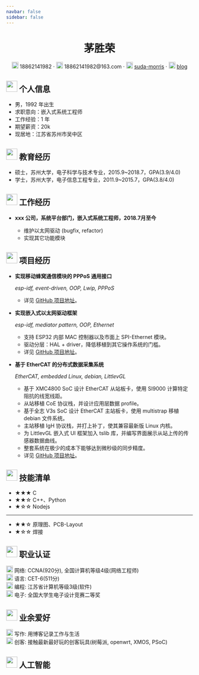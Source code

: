 ```yaml
---
navbar: false
sidebar: false
---
```

 <center>
     <h1>茅胜荣</h1>
     <div>
        <span>
            <img src="/blog/images/resume/phone.svg" width="18px">
            18862141982
        </span>
        ·
        <span>
            <img src="/blog/images/resume/envelope.svg" width="18px">
            18862141982@163.com
        </span>
        ·
        <span>
            <img src="/blog/images/resume/github.svg" width="18px">
            <a href="https://github.com/suda-morris">suda-morris</a>
        </span>
        ·
        <span>
            <img src="/blog/images/resume/blog.svg" width="18px">
            <a href="https://suda-morris.github.io/blog">blog</a>
        </span>
     </div>
 </center>

 ## <img src="/blog/images/resume/info.svg" width="30px"> 个人信息 

 - 男，1992 年出生
 - 求职意向：嵌入式系统工程师
 - 工作经验：1 年
 - 期望薪资：20k
 - 现居地：江苏省苏州市吴中区

## <img src="/blog/images/resume/graduation-cap.svg" width="30px"> 教育经历

- 硕士，苏州大学，电子科学与技术专业，2015.9~2018.7，GPA(3.9/4.0)
- 学士，苏州大学，电子信息工程专业，2011.9~2015.7，GPA(3.8/4.0)

## <img src="/blog/images/resume/briefcase.svg" width="30px"> 工作经历

- **xxx 公司，系统平台部门，嵌入式系统工程师，2018.7月至今**

   * 维护以太网驱动 (bugfix, refactor)
   * 实现其它功能模块

## <img src="/blog/images/resume/project-diagram.svg" width="30px"> 项目经历

- **实现移动蜂窝通信模块的 PPPoS 通用接口**

  *esp-idf, event-driven, OOP, Lwip, PPPoS*

  * 详见 [GitHub 项目地址](https://github.com/espressif/esp-idf/tree/master/examples/protocols/pppos_client)。

- **实现嵌入式以太网驱动框架**

  *esp-idf, mediator pattern, OOP, Ethernet*

  - 支持 ESP32 内部 MAC 控制器以及市面上 SPI-Ethernet 模块。
  - 驱动分层：HAL + driver，降低移植到其它操作系统的门槛。

  * 详见 [GitHub 项目地址](https://github.com/espressif/esp-idf/tree/master/components/esp_eth)。

- **基于 EtherCAT 的分布式数据采集系统**

  *EtherCAT, embedded Linux, debian, LittlevGL*

  * 基于 XMC4800 SoC 设计 EtherCAT 从站板卡，使用 SI9000 计算特定阻抗的线宽线距。
  * 从站移植 CoE 协议栈，并设计应用层数据 profile。
  * 基于全志 V3s SoC 设计 EtherCAT 主站板卡，使用 multistrap 移植 debian 文件系统。
  * 主站移植 IgH 协议栈，并打上补丁，使其兼容最新版 Linux 内核。
  * 为 LittlevGL 嵌入式 UI 框架加入 tslib 库，并编写界面展示从站上传的传感器数据曲线。
  * 整套系统在极少的成本下能够达到微秒级的同步精度。
  * 详见 [GitHub 项目地址](https://github.com/suda-morris/SUDA_V3S/)。

## <img src="/blog/images/resume/tools.svg" width="30px"> 技能清单

- ★★★ C
- ★★☆ C++、Python
- ★☆☆ Nodejs

---

- ★★☆ 原理图、PCB-Layout
- ★☆☆ 焊接

## <img src="/blog/images/resume/certificate.svg" width="30px"> 职业认证

<div>
    <span>
        <img src="/blog/images/resume/network.svg" width="18px">
        网络: CCNA(920分), 全国计算机等级4级(网络工程师)
    </span>
</div>
<div>
    <span>
        <img src="/blog/images/resume/language.svg" width="18px">
        语言: CET-6(511分)
    </span>
</div>
<div>
    <span>
        <img src="/blog/images/resume/programming.svg" width="18px">
        编程: 江苏省计算机等级3级(软件)
    </span>
</div>
<div>
    <span>
        <img src="/blog/images/resume/electronic.svg" width="18px">
        电子: 全国大学生电子设计竞赛二等奖
    </span>
</div>

## <img src="/blog/images/resume/hobby.svg" width="30px"> 业余爱好
<div>
    <span>
        <img src="/blog/images/resume/writing.svg" width="18px">
        写作: 用博客记录工作与生活
    </span>
</div>
<div>
    <span>
        <img src="/blog/images/resume/geek.svg" width="18px">
        创客: 接触最新最好玩的创客玩具(树莓派, openwrt, XMOS, PSoC)
    </span>
</div>

## <img src="/blog/images/resume/ai.svg" width="30px"> 人工智能
